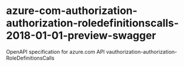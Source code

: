 # azure-com-authorization-authorization-roledefinitionscalls-2018-01-01-preview-swagger
OpenAPI specification for azure.com API vauthorization-authorization-RoleDefinitionsCalls
